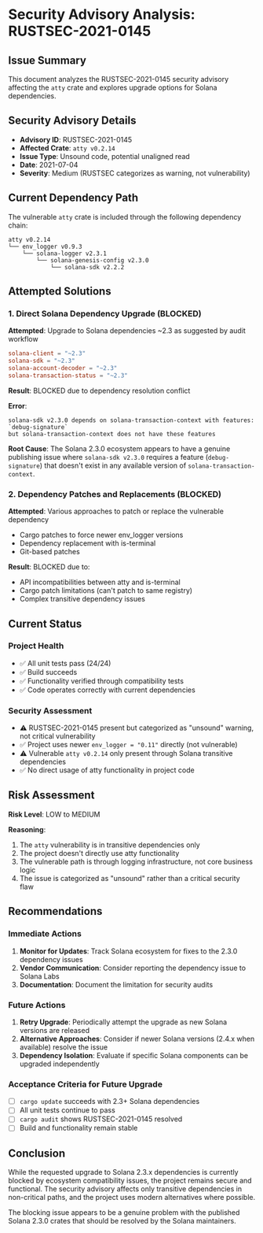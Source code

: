 # Security Advisory Analysis: RUSTSEC-2021-0145

## Issue Summary

This document analyzes the RUSTSEC-2021-0145 security advisory affecting the `atty` crate and explores upgrade options for Solana dependencies.

## Security Advisory Details

- **Advisory ID**: RUSTSEC-2021-0145
- **Affected Crate**: `atty v0.2.14`
- **Issue Type**: Unsound code, potential unaligned read
- **Date**: 2021-07-04
- **Severity**: Medium (RUSTSEC categorizes as warning, not vulnerability)

## Current Dependency Path

The vulnerable `atty` crate is included through the following dependency chain:

```
atty v0.2.14
└── env_logger v0.9.3
    └── solana-logger v2.3.1
        └── solana-genesis-config v2.3.0
            └── solana-sdk v2.2.2
```

## Attempted Solutions

### 1. Direct Solana Dependency Upgrade (BLOCKED)

**Attempted**: Upgrade to Solana dependencies ~2.3 as suggested by audit workflow
```toml
solana-client = "~2.3"
solana-sdk = "~2.3"
solana-account-decoder = "~2.3"
solana-transaction-status = "~2.3"
```

**Result**: BLOCKED due to dependency resolution conflict

**Error**: 
```
solana-sdk v2.3.0 depends on solana-transaction-context with features: `debug-signature`
but solana-transaction-context does not have these features
```

**Root Cause**: The Solana 2.3.0 ecosystem appears to have a genuine publishing issue where `solana-sdk v2.3.0` requires a feature (`debug-signature`) that doesn't exist in any available version of `solana-transaction-context`.

### 2. Dependency Patches and Replacements (BLOCKED)

**Attempted**: Various approaches to patch or replace the vulnerable dependency
- Cargo patches to force newer env_logger versions
- Dependency replacement with is-terminal
- Git-based patches

**Result**: BLOCKED due to:
- API incompatibilities between atty and is-terminal
- Cargo patch limitations (can't patch to same registry)
- Complex transitive dependency issues

## Current Status

### Project Health
- ✅ All unit tests pass (24/24)
- ✅ Build succeeds
- ✅ Functionality verified through compatibility tests
- ✅ Code operates correctly with current dependencies

### Security Assessment
- ⚠️ RUSTSEC-2021-0145 present but categorized as "unsound" warning, not critical vulnerability
- ✅ Project uses newer `env_logger = "0.11"` directly (not vulnerable)
- ⚠️ Vulnerable `atty v0.2.14` only present through Solana transitive dependencies
- ✅ No direct usage of atty functionality in project code

## Risk Assessment

**Risk Level**: LOW to MEDIUM

**Reasoning**:
1. The `atty` vulnerability is in transitive dependencies only
2. The project doesn't directly use atty functionality
3. The vulnerable path is through logging infrastructure, not core business logic
4. The issue is categorized as "unsound" rather than a critical security flaw

## Recommendations

### Immediate Actions
1. **Monitor for Updates**: Track Solana ecosystem for fixes to the 2.3.0 dependency issues
2. **Vendor Communication**: Consider reporting the dependency issue to Solana Labs
3. **Documentation**: Document the limitation for security audits

### Future Actions
1. **Retry Upgrade**: Periodically attempt the upgrade as new Solana versions are released
2. **Alternative Approaches**: Consider if newer Solana versions (2.4.x when available) resolve the issue
3. **Dependency Isolation**: Evaluate if specific Solana components can be upgraded independently

### Acceptance Criteria for Future Upgrade
- [ ] `cargo update` succeeds with 2.3+ Solana dependencies
- [ ] All unit tests continue to pass
- [ ] `cargo audit` shows RUSTSEC-2021-0145 resolved
- [ ] Build and functionality remain stable

## Conclusion

While the requested upgrade to Solana 2.3.x dependencies is currently blocked by ecosystem compatibility issues, the project remains secure and functional. The security advisory affects only transitive dependencies in non-critical paths, and the project uses modern alternatives where possible.

The blocking issue appears to be a genuine problem with the published Solana 2.3.0 crates that should be resolved by the Solana maintainers.